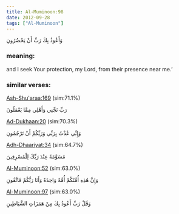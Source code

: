 ```yaml
---
title: Al-Muminoon:98
date: 2012-09-28
tags: ["Al-Muminoon"]
---
```

وَأَعُوذُ بِكَ رَبِّ أَنْ يَحْضُرُونِ
### meaning: 
and I seek Your protection, my Lord, from their presence near me.’
### similar verses: 

[Ash-Shu'araa:169](/26/169) (sim:71.1%)

رَبِّ نَجِّنِي وَأَهْلِي مِمَّا يَعْمَلُونَ

[Ad-Dukhaan:20](/44/20) (sim:70.3%)

وَإِنِّي عُذْتُ بِرَبِّي وَرَبِّكُمْ أَنْ تَرْجُمُونِ

[Adh-Dhaariyat:34](/51/34) (sim:64.7%)

مُسَوَّمَةً عِنْدَ رَبِّكَ لِلْمُسْرِفِينَ

[Al-Muminoon:52](/23/52) (sim:63.0%)

وَإِنَّ هَٰذِهِ أُمَّتُكُمْ أُمَّةً وَاحِدَةً وَأَنَا رَبُّكُمْ فَاتَّقُونِ

[Al-Muminoon:97](/23/97) (sim:63.0%)

وَقُلْ رَبِّ أَعُوذُ بِكَ مِنْ هَمَزَاتِ الشَّيَاطِينِ
